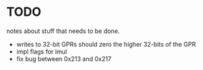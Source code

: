 # TODO
notes about stuff that needs to be done.

- writes to 32-bit GPRs should zero the higher 32-bits of the GPR
- impl flags for imul
- fix bug between 0x213 and 0x217
